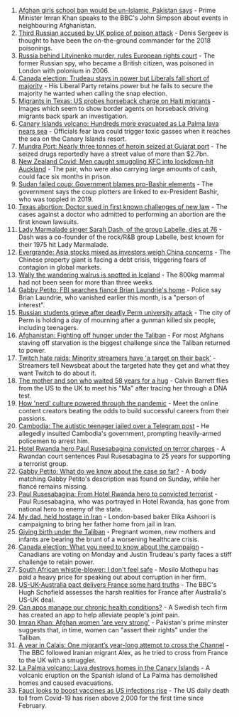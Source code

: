 1. [Afghan girls school ban would be un-Islamic, Pakistan says](https://www.bbc.co.uk/news/world-asia-58639538?at_medium=RSS&at_campaign=KARANGA) - Prime Minister Imran Khan speaks to the BBC's John Simpson about events in neighbouring Afghanistan.
2. [Third Russian accused by UK police of poison attack](https://www.bbc.co.uk/news/uk-58635137?at_medium=RSS&at_campaign=KARANGA) - Denis Sergeev is thought to have been the on-the-ground commander for the 2018 poisonings.
3. [Russia behind Litvinenko murder, rules European rights court](https://www.bbc.co.uk/news/world-58637572?at_medium=RSS&at_campaign=KARANGA) - The former Russian spy, who became a British citizen, was poisoned in London with polonium in 2006.
4. [Canada election: Trudeau stays in power but Liberals fall short of majority](https://www.bbc.co.uk/news/world-us-canada-58634730?at_medium=RSS&at_campaign=KARANGA) - His Liberal Party retains power but he fails to secure the majority he wanted when calling the snap election.
5. [Migrants in Texas: US probes horseback charge on Haiti migrants](https://www.bbc.co.uk/news/world-us-canada-58637116?at_medium=RSS&at_campaign=KARANGA) - Images which seem to show border agents on horseback driving migrants back spark an investigation.
6. [Canary Islands volcano: Hundreds more evacuated as La Palma lava nears sea](https://www.bbc.co.uk/news/world-europe-58636707?at_medium=RSS&at_campaign=KARANGA) - Officials fear lava could trigger toxic gasses when it reaches the sea on the Canary Islands resort.
7. [Mundra Port: Nearly three tonnes of heroin seized at Gujarat port](https://www.bbc.co.uk/news/world-asia-india-58634575?at_medium=RSS&at_campaign=KARANGA) - The seized drugs reportedly have a street value of more than $2.7bn.
8. [New Zealand Covid: Men caught smuggling KFC into lockdown-hit Auckland](https://www.bbc.co.uk/news/world-asia-pacific-58638752?at_medium=RSS&at_campaign=KARANGA) - The pair, who were also carrying large amounts of cash, could face six months in prison.
9. [Sudan failed coup: Government blames pro-Bashir elements](https://www.bbc.co.uk/news/world-africa-58629978?at_medium=RSS&at_campaign=KARANGA) - The government says the coup plotters are linked to ex-President Bashir, who was toppled in 2019.
10. [Texas abortion: Doctor sued in first known challenges of new law](https://www.bbc.co.uk/news/world-us-canada-58633515?at_medium=RSS&at_campaign=KARANGA) - The cases against a doctor who admitted to performing an abortion are the first known lawsuits.
11. [Lady Marmalade singer Sarah Dash, of the group Labelle, dies at 76](https://www.bbc.co.uk/news/entertainment-arts-58636367?at_medium=RSS&at_campaign=KARANGA) - Dash was a co-founder of the rock/R&B group Labelle, best known for their 1975 hit Lady Marmalade.
12. [Evergrande: Asia stocks mixed as investors weigh China concerns](https://www.bbc.co.uk/news/business-58632681?at_medium=RSS&at_campaign=KARANGA) - The Chinese property giant is facing a debt crisis, triggering fears of contagion in global markets.
13. [Wally the wandering walrus is spotted in Iceland](https://www.bbc.co.uk/news/uk-england-cornwall-58632372?at_medium=RSS&at_campaign=KARANGA) - The 800kg mammal had not been seen for more than three weeks.
14. [Gabby Petito: FBI searches fiancé Brian Laundrie's home](https://www.bbc.co.uk/news/world-us-canada-58629194?at_medium=RSS&at_campaign=KARANGA) - Police say Brian Laundrie, who vanished earlier this month, is a "person of interest".
15. [Russian students grieve after deadly Perm university attack](https://www.bbc.co.uk/news/world-europe-58640387?at_medium=RSS&at_campaign=KARANGA) - The city of Perm is holding a day of mourning after a gunman killed six people, including teenagers.
16. [Afghanistan: Fighting off hunger under the Taliban](https://www.bbc.co.uk/news/world-asia-58624998?at_medium=RSS&at_campaign=KARANGA) - For most Afghans staving off starvation is the biggest challenge since the Taliban returned to power.
17. [Twitch hate raids: Minority streamers have 'a target on their back'](https://www.bbc.co.uk/news/newsbeat-58594732?at_medium=RSS&at_campaign=KARANGA) - Streamers tell Newsbeat about the targeted hate they get and what they want Twitch to do about it.
18. [The mother and son who waited 58 years for a hug](https://www.bbc.co.uk/news/uk-england-cambridgeshire-58600935?at_medium=RSS&at_campaign=KARANGA) - Calvin Barrett flies from the US to the UK to meet his "Ma" after tracing her through a DNA test.
19. [How 'nerd' culture powered through the pandemic](https://www.bbc.co.uk/news/business-58535299?at_medium=RSS&at_campaign=KARANGA) - Meet the online content creators beating the odds to build successful careers from their passions.
20. [Cambodia: The autistic teenager jailed over a Telegram post](https://www.bbc.co.uk/news/world-asia-58588022?at_medium=RSS&at_campaign=KARANGA) - He allegedly insulted Cambodia's government, prompting heavily-armed policemen to arrest him.
21. [Hotel Rwanda hero Paul Rusesabagina convicted on terror charges](https://www.bbc.co.uk/news/world-africa-58624691?at_medium=RSS&at_campaign=KARANGA) - A Rwandan court sentences Paul Rusesabagina to 25 years for supporting a terrorist group.
22. [Gabby Petito: What do we know about the case so far?](https://www.bbc.co.uk/news/world-us-canada-58629192?at_medium=RSS&at_campaign=KARANGA) - A body matching Gabby Petito's description was found on Sunday, while her fiancé remains missing.
23. [Paul Rusesabagina: From Hotel Rwanda hero to convicted terrorist](https://www.bbc.co.uk/news/world-africa-58604468?at_medium=RSS&at_campaign=KARANGA) - Paul Rusesabagina, who was portrayed in Hotel Rwanda, has gone from national hero to enemy of the state.
24. [My dad, held hostage in Iran](https://www.bbc.co.uk/news/world-middle-east-58603151?at_medium=RSS&at_campaign=KARANGA) - London-based baker Elika Ashoori is campaigning to bring her father home from jail in Iran.
25. [Giving birth under the Taliban](https://www.bbc.co.uk/news/world-asia-58585323?at_medium=RSS&at_campaign=KARANGA) - Pregnant women, new mothers and infants are bearing the brunt of a worsening healthcare crisis.
26. [Canada election: What you need to know about the campaign](https://www.bbc.co.uk/news/world-us-canada-58573882?at_medium=RSS&at_campaign=KARANGA) - Canadians are voting on Monday and Justin Trudeau's party faces a stiff challenge to retain power.
27. [South African whistle-blower: I don't feel safe](https://www.bbc.co.uk/news/world-africa-58550717?at_medium=RSS&at_campaign=KARANGA) - Mosilo Mothepu has paid a heavy price for speaking out about corruption in her firm.
28. [US-UK-Australia pact delivers France some hard truths](https://www.bbc.co.uk/news/world-europe-58614229?at_medium=RSS&at_campaign=KARANGA) - The BBC's Hugh Schofield assesses the harsh realities for France after Australia's US-UK deal.
29. [Can apps manage our chronic health conditions?](https://www.bbc.co.uk/news/business-58556777?at_medium=RSS&at_campaign=KARANGA) - A Swedish tech firm has created an app to help alleviate people's joint pain.
30. [Imran Khan: Afghan women 'are very strong'](https://www.bbc.co.uk/news/world-asia-58636544?at_medium=RSS&at_campaign=KARANGA) - Pakistan's prime minster suggests that, in time, women can "assert their rights" under the Taliban.
31. [A year in Calais: One migrant’s year-long attempt to cross the Channel](https://www.bbc.co.uk/news/world-europe-58629132?at_medium=RSS&at_campaign=KARANGA) - The BBC followed Iranian migrant Alex, as he tried to cross from France to the UK with a smuggler.
32. [La Palma volcano: Lava destroys homes in the Canary Islands](https://www.bbc.co.uk/news/world-europe-58625781?at_medium=RSS&at_campaign=KARANGA) - A volcanic eruption on the Spanish island of La Palma has demolished homes and caused evacuations.
33. [Fauci looks to boost vaccines as US infections rise](https://www.bbc.co.uk/news/world-us-canada-58628409?at_medium=RSS&at_campaign=KARANGA) - The US daily death toll from Covid-19 has risen above 2,000 for the first time since February.

